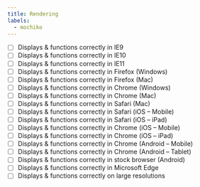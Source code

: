 ```yaml
---
title: Rendering
labels:
  - mochiko
---
```


- [ ] Displays & functions correctly in IE9
- [ ] Displays & functions correctly in IE10
- [ ] Displays & functions correctly in IE11
- [ ] Displays & functions correctly in Firefox (Windows)
- [ ] Displays & functions correctly in Firefox (Mac)
- [ ] Displays & functions correctly in Chrome (Windows)
- [ ] Displays & functions correctly in Chrome (Mac)
- [ ] Displays & functions correctly in Safari (Mac)
- [ ] Displays & functions correctly in Safari (iOS – Mobile)
- [ ] Displays & functions correctly in Safari (iOS – iPad)
- [ ] Displays & functions correctly in Chrome (iOS – Mobile)
- [ ] Displays & functions correctly in Chrome (iOS – iPad)
- [ ] Displays & functions correctly in Chrome (Android – Mobile)
- [ ] Displays & functions correctly in Chrome (Android – Tablet)
- [ ] Displays & functions correctly in stock browser (Android)
- [ ] Displays & functions correctly in Microsoft Edge
- [ ] Displays & functions correctly on large resolutions
